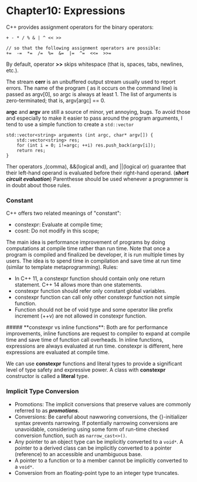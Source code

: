 # Chapter10: Expressions

C++ provides assignment operators for the binary operators:
```
+ - * / % & | ^ << >>

// so that the following assignment operators are possible:
+=  -=  *=  /=  %=  &=  |=  ^=  <<=  >>=
```
By default, operator **>>** skips whitespace (that is, spaces, tabs, newlines, etc.).

The stream **cerr** is an unbuffered output stream usually used to report errors.
The name of the program ( as it occurs on the command line) is passed as argv[0], so argc is always at least 1. The list of arguments is zero-terminated; that is, argv[argc] == 0.

**argc** and **argv** are still a source of minor, yet annoying, bugs. To avoid those and especially to make it easier to pass around the program arguments, I tend to use a simple function to create a <code>std::vector<string></code>
```
std::vector<string> arguments (int argc, char* argv[]) {
    std::vector<string> res;
    for (int i = 0; i!=argc; ++i) res.push_back(argv[i]);
    return res;
}
```
Ther operators ,(comma), &&(logical and), and ||(logical or) guarantee that their left-hand operand is evaluated before their right-hand operand. (***short circuit evaluation***)
Parenthesse should be used whenever a programmer is in doubt about those rules.

###  Constant
C++ offers two related meanings of "constant":

* constexpr: Evaluate at compile time;
* cosnt: Do not modify in this scope;

The main idea is performance improvement of programs by doing computations at compile time rather than run time. Note that once a program is compiled and finalized be developer, it is run multiple times by users. The idea is to spend time in compilation and save time at run time (similar to template metaprogramming).
Rules:

<ul>
<li>In C++ 11, a constexpr function should contain only one return statement. C++ 14 allows more than one statements.</li>
<li>constexpr function should refer only constant global variables.</li>
<li>constexpr function can call only other constexpr function not simple function.</li>
<li>Function should not be of void type and some operator like prefix increment (++v) are not allowed in constexpr function.</li>
</ul>
##### **constexpr vs inline functions**:
Both are for performance improvements, inline functions are request to compiler to expand at compile time and save time of function call overheads. In inline functions, expressions are always evaluated at run time. constexpr is different, here expressions are evaluated at compile time.

We can use **constexpr** functions and literal types to provide a significant level of type safety and expressive power.
A class with **constexpr** constructor is called a **literal** type.

### **Implicit Type Conversion**

* Promotions: The implicit conversions that preserve values are commonly referred to as ***promotions***.
* Conversions: Be careful about nawworing conversions, the {}-initializer syntax prevents narrowing. If potentially narrowing conversions are unavoidable, considering using some form of run-time checked conversion function, such as <code>narrow\_cast<>()</code>.
* Any pointer to an object type can be implicitly converted to a <code>void\*</code>. A pointer to a derived class can be implicitly converted to a pointer (reference) to an accessible and unambiguous base.
* A pointer to a function or to a member cannot be implicitly converted to a <code>void\*</code>.
* Conversion from an floating-point type to an integer type truncates.  
